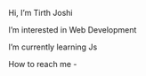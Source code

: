  Hi, I’m Tirth Joshi

 I’m interested in Web Development
 
 I’m currently learning Js
 
 
 How to reach me - 


<!---
TirthJoshi19/TirthJoshi19 is a ✨ special ✨ repository because its `README.md` (this file) appears on your GitHub profile.
You can click the Preview link to take a look at your changes.
--->
